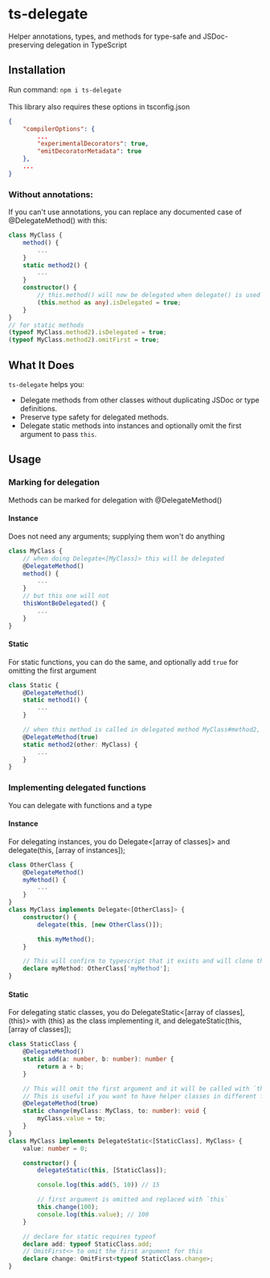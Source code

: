 # ts-delegate
 Helper annotations, types, and methods for type-safe and JSDoc-preserving delegation in TypeScript

## Installation
Run command: `npm i ts-delegate`<br>
<br>
This library also requires these options in tsconfig.json<br>
```json
{
    "compilerOptions": {
        ...
        "experimentalDecorators": true,
        "emitDecoratorMetadata": true
    },
    ...
}
```
### Without annotations:
If you can't use annotations, you can replace any documented case of @DelegateMethod() with this:
```ts
class MyClass {
    method() {
        ...
    }
    static method2() {
        ...
    }
    constructor() {
        // this.method() will now be delegated when delegate() is used on this class
        (this.method as any).isDelegated = true;
    }
}
// for static methods
(typeof MyClass.method2).isDelegated = true;
(typeof MyClass.method2).omitFirst = true;
```

## What It Does
`ts-delegate` helps you:

- Delegate methods from other classes without duplicating JSDoc or type definitions.
- Preserve type safety for delegated methods.
- Delegate static methods into instances and optionally omit the first argument to pass `this`.

## Usage

### Marking for delegation
Methods can be marked for delegation with @DelegateMethod()

#### Instance
Does not need any arguments; supplying them won't do anything
```ts
class MyClass {
    // when doing Delegate<[MyClass]> this will be delegated
    @DelegateMethod()
    method() {
        ...
    }
    // but this one will not
    thisWontBeDelegated() {
        ...
    }
}
```
#### Static
For static functions, you can do the same, and optionally add `true` for omitting the first argument
```ts
class Static {
    @DelegateMethod()
    static method1() {
        ...
    }

    // when this method is called in delegated method MyClass#method2, it will call with the MyClass instance as the first argument
    @DelegateMethod(true)
    static method2(other: MyClass) {
        ...
    }
}
```

### Implementing delegated functions
You can delegate with functions and a type
#### Instance
For delegating instances, you do Delegate<[array of classes]> and delegate(this, [array of instances]);
```ts
class OtherClass {
    @DelegateMethod()
    myMethod() {
        ...
    }
}
class MyClass implements Delegate<[OtherClass]> {
    constructor() {
        delegate(this, [new OtherClass()]);

        this.myMethod();
    }

    // This will confirm to typescript that it exists and will clone the structure of the other method, this still retains JSDoc and all functionality
    declare myMethod: OtherClass['myMethod'];
}
```
#### Static
For delegating static classes, you do DelegateStatic<[array of classes], (this)> with (this) as the class implementing it, and delegateStatic(this, [array of classes]);
```ts
class StaticClass {
    @DelegateMethod()
    static add(a: number, b: number): number {
        return a + b;
    }

    // This will omit the first argument and it will be called with `this` in MyClass
    // This is useful if you want to have helper classes in different files that can interact with your class without requiring an instance of the helper class to be made
    @DelegateMethod(true)
    static change(myClass: MyClass, to: number): void {
        myClass.value = to;
    }
}
class MyClass implements DelegateStatic<[StaticClass], MyClass> {
    value: number = 0;

    constructor() {
        delegateStatic(this, [StaticClass]);

        console.log(this.add(5, 10)) // 15

        // first argument is omitted and replaced with `this`
        this.change(100);
        console.log(this.value); // 100
    }

    // declare for static requires typeof
    declare add: typeof StaticClass.add;
    // OmitFirst<> to omit the first argument for this
    declare change: OmitFirst<typeof StaticClass.change>;
}
```